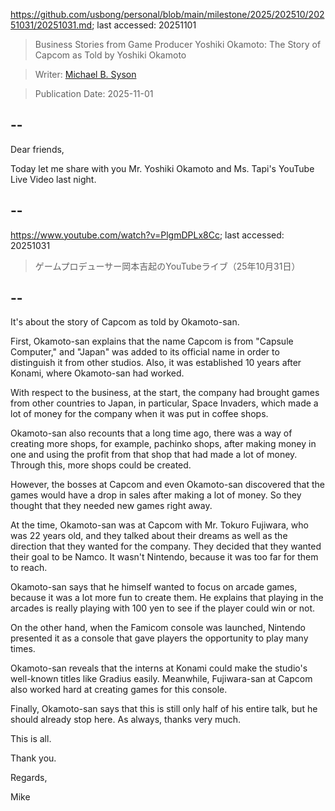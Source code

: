 https://github.com/usbong/personal/blob/main/milestone/2025/202510/20251031/20251031.md; last accessed: 20251101

> Business Stories from Game Producer Yoshiki Okamoto: The Story of Capcom as Told by Yoshiki Okamoto

> Writer: [Michael B. Syson](https://www.linkedin.com/in/michaelsyson/)

> Publication Date: 2025-11-01

## --

Dear friends,

Today let me share with you Mr. Yoshiki Okamoto and Ms. Tapi's YouTube Live Video last night.

## --

https://www.youtube.com/watch?v=PlgmDPLx8Cc; last accessed: 20251031

> ゲームプロデューサー岡本吉起のYouTubeライブ（25年10月31日）

## --

It's about the story of Capcom as told by Okamoto-san.

First, Okamoto-san explains that the name Capcom is from "Capsule Computer," and "Japan" was added to its official name in order to distinguish it from other studios. Also, it was established 10 years after Konami, where Okamoto-san had worked.

With respect to the business, at the start, the company had brought games from other countries to Japan, in particular, Space Invaders, which made a lot of money for the company when it was put in coffee shops.

Okamoto-san also recounts that a long time ago, there was a way of creating more shops, for example, pachinko shops, after making money in one and using the profit from that shop that had made a lot of money. Through this, more shops could be created.

However, the bosses at Capcom and even Okamoto-san discovered that the games would have a drop in sales after making a lot of money. So they thought that they needed new games right away.

At the time, Okamoto-san was at Capcom with Mr. Tokuro Fujiwara, who was 22 years old, and they talked about their dreams as well as the direction that they wanted for the company. They decided that they wanted their goal to be Namco. It wasn't Nintendo, because it was too far for them to reach.

Okamoto-san says that he himself wanted to focus on arcade games, because it was a lot more fun to create them. He explains that playing in the arcades is really playing with 100 yen to see if the player could win or not.
 
On the other hand, when the Famicom console was launched, Nintendo presented it as a console that gave players the opportunity to play many times.

Okamoto-san reveals that the interns at Konami could make the studio's well-known titles like Gradius easily. Meanwhile, Fujiwara-san at Capcom also worked hard at creating games for this console.

Finally, Okamoto-san says that this is still only half of his entire talk, but he should already stop here. As always, thanks very much.

This is all.

Thank you.

Regards,

Mike